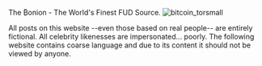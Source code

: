 The ₿onion - The World's Finest FUD Source.
![bitcoin_torsmall](https://user-images.githubusercontent.com/114272990/192126973-a35f12bd-659d-4769-9aa8-3b633e35226c.png) <p>
All posts on this website --even those based on real people-- are entirely fictional. All celebrity likenesses are impersonated... poorly. The following website contains coarse language and due to its content it should not be viewed by anyone.

